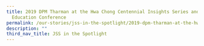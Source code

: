 ```yaml
---
title: 2019 DPM Tharman at the Hwa Chong Centennial Insights Series and
  Education Conference
permalink: /our-stories/jss-in-the-spotlight/2019-dpm-tharman-at-the-hwa-chong-centennial-insights-series/
description: ""
third_nav_title: JSS in the Spotlight
---
```

